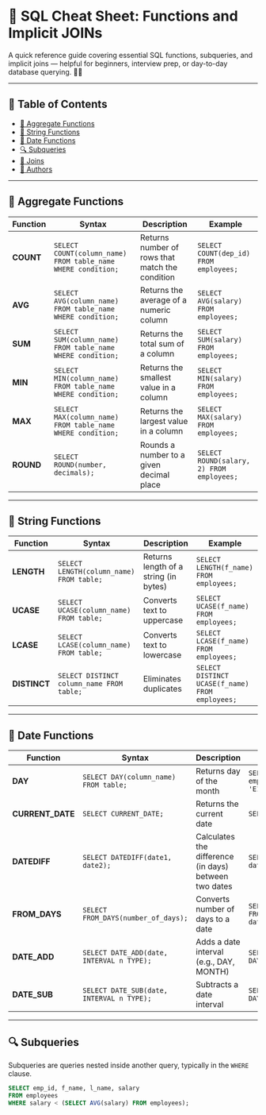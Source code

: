 # 📘 SQL Cheat Sheet: Functions and Implicit JOINs

A quick reference guide covering essential SQL functions, subqueries, and implicit joins — helpful for beginners, interview prep, or day-to-day database querying. 🧠💡

---

## 📌 Table of Contents
- [🔢 Aggregate Functions](#-aggregate-functions)
- [🔣 String Functions](#-string-functions)
- [📅 Date Functions](#-date-functions)
- [🔍 Subqueries](#-subqueries)
- [🔗 Joins](#-joins)
- [👥 Authors](#-authors)

---

## 🔢 Aggregate Functions

| Function | Syntax | Description | Example |
|---------|--------|-------------|---------|
| **COUNT** | `SELECT COUNT(column_name) FROM table_name WHERE condition;` | Returns number of rows that match the condition | `SELECT COUNT(dep_id) FROM employees;` |
| **AVG** | `SELECT AVG(column_name) FROM table_name WHERE condition;` | Returns the average of a numeric column | `SELECT AVG(salary) FROM employees;` |
| **SUM** | `SELECT SUM(column_name) FROM table_name WHERE condition;` | Returns the total sum of a column | `SELECT SUM(salary) FROM employees;` |
| **MIN** | `SELECT MIN(column_name) FROM table_name WHERE condition;` | Returns the smallest value in a column | `SELECT MIN(salary) FROM employees;` |
| **MAX** | `SELECT MAX(column_name) FROM table_name WHERE condition;` | Returns the largest value in a column | `SELECT MAX(salary) FROM employees;` |
| **ROUND** | `SELECT ROUND(number, decimals);` | Rounds a number to a given decimal place | `SELECT ROUND(salary, 2) FROM employees;` |

---

## 🔣 String Functions

| Function | Syntax | Description | Example |
|---------|--------|-------------|---------|
| **LENGTH** | `SELECT LENGTH(column_name) FROM table;` | Returns length of a string (in bytes) | `SELECT LENGTH(f_name) FROM employees;` |
| **UCASE** | `SELECT UCASE(column_name) FROM table;` | Converts text to uppercase | `SELECT UCASE(f_name) FROM employees;` |
| **LCASE** | `SELECT LCASE(column_name) FROM table;` | Converts text to lowercase | `SELECT LCASE(f_name) FROM employees;` |
| **DISTINCT** | `SELECT DISTINCT column_name FROM table;` | Eliminates duplicates | `SELECT DISTINCT UCASE(f_name) FROM employees;` |

---

## 📅 Date Functions

| Function | Syntax | Description | Example |
|---------|--------|-------------|---------|
| **DAY** | `SELECT DAY(column_name) FROM table;` | Returns day of the month | `SELECT DAY(b_date) FROM employees WHERE emp_id = 'E1002';` |
| **CURRENT_DATE** | `SELECT CURRENT_DATE;` | Returns the current date | `SELECT CURRENT_DATE;` |
| **DATEDIFF** | `SELECT DATEDIFF(date1, date2);` | Calculates the difference (in days) between two dates | `SELECT DATEDIFF(CURRENT_DATE, date_column) FROM table;` |
| **FROM_DAYS** | `SELECT FROM_DAYS(number_of_days);` | Converts number of days to a date | `SELECT FROM_DAYS(DATEDIFF(CURRENT_DATE, date_column)) FROM table;` |
| **DATE_ADD** | `SELECT DATE_ADD(date, INTERVAL n TYPE);` | Adds a date interval (e.g., DAY, MONTH) | `SELECT DATE_ADD(date, INTERVAL 3 DAY);` |
| **DATE_SUB** | `SELECT DATE_SUB(date, INTERVAL n TYPE);` | Subtracts a date interval | `SELECT DATE_SUB(date, INTERVAL 3 DAY);` |

---

## 🔍 Subqueries

Subqueries are queries nested inside another query, typically in the `WHERE` clause.

```sql
SELECT emp_id, f_name, l_name, salary
FROM employees
WHERE salary < (SELECT AVG(salary) FROM employees);
